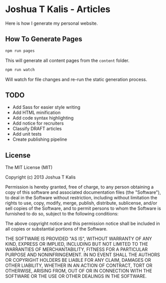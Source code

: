 # Joshua T Kalis - Articles

Here is how I generate my personal website.


## How To Generate Pages

``` bash
npm run pages
```

This will generate all content pages from the `content` folder.

``` bash
npm run watch
```

Will watch for file changes and re-run the static generation process.


## TODO

  - Add Sass for easier style writing
  - Add HTML minification
  - Add code syntax highlighting
  - Add notice for recruiters
  - Classify DRAFT articles
  - Add unit tests
  - Create publishing pipeline


## License

The MIT License (MIT)

Copyright (c) 2013 Joshua T Kalis

Permission is hereby granted, free of charge, to any person obtaining a copy
of this software and associated documentation files (the "Software"), to deal
in the Software without restriction, including without limitation the rights
to use, copy, modify, merge, publish, distribute, sublicense, and/or sell
copies of the Software, and to permit persons to whom the Software is
furnished to do so, subject to the following conditions:

The above copyright notice and this permission notice shall be included in
all copies or substantial portions of the Software.

THE SOFTWARE IS PROVIDED "AS IS", WITHOUT WARRANTY OF ANY KIND, EXPRESS OR
IMPLIED, INCLUDING BUT NOT LIMITED TO THE WARRANTIES OF MERCHANTABILITY,
FITNESS FOR A PARTICULAR PURPOSE AND NONINFRINGEMENT. IN NO EVENT SHALL THE
AUTHORS OR COPYRIGHT HOLDERS BE LIABLE FOR ANY CLAIM, DAMAGES OR OTHER
LIABILITY, WHETHER IN AN ACTION OF CONTRACT, TORT OR OTHERWISE, ARISING FROM,
OUT OF OR IN CONNECTION WITH THE SOFTWARE OR THE USE OR OTHER DEALINGS IN
THE SOFTWARE.
